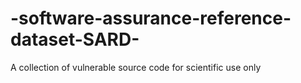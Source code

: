 # -software-assurance-reference-dataset-SARD-
A collection of vulnerable source code for scientific use only
